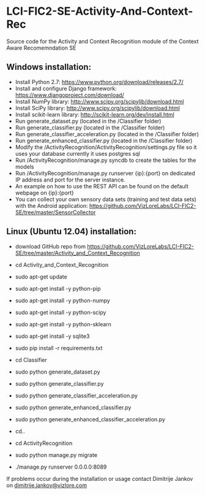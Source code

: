 # LCI-FIC2-SE-Activity-And-Context-Rec
Source code for the Activity and Context Recognition module of the Context Aware Recomemndation SE

## Windows installation:

- Install Python 2.7: https://www.python.org/download/releases/2.7/
- Install and configure Django framework: https://www.djangoproject.com/download/
- Install NumPy library: http://www.scipy.org/scipylib/download.html
- Install SciPy library: http://www.scipy.org/scipylib/download.html
- Install scikit-learn library: http://scikit-learn.org/dev/install.html
- Run generate_dataset.py (located in the /Classifier folder)
- Run generate_classifier.py (located in the /Classifier folder)
- Run generate_classifier_acceleration.py (located in the /Classifier folder)
- Run generate_enhanced_classifier.py (located in the /Classifier folder)
- Modify the /ActivityRecognition/ActivityRecognition/settings.py file so it uses your database currently it uses postgres sql
- Run /ActivityRecognition/manage.py syncdb to create the tables for the models
- Run /ActivityRecognition/manage.py runserver {ip}:{port} on dedicated IP address and port for the server instance.
- An example on how to use the REST API can be found on the default webpage on {ip}:{port}
- You can collect your own sensory data sets (training and test data sets) with the Android application: https://github.com/VizLoreLabs/LCI-FIC2-SE/tree/master/SensorCollector

## Linux (Ubuntu 12.04) installation:

- download GitHub repo from https://github.com/VizLoreLabs/LCI-FIC2-SE/tree/master/Activity_and_Context_Recognition 

- cd Activity_and_Context_Recognition
- sudo apt-get update
- sudo apt-get install -y python-pip
- sudo apt-get install -y python-numpy
- sudo apt-get install -y python-scipy
- sudo apt-get install -y python-sklearn
- sudo apt-get install -y sqlite3
- sudo pip install -r requirements.txt
- cd Classifier
- sudo python generate_dataset.py
- sudo python generate_classifier.py
- sudo python generate_classifier_acceleration.py
- sudo python generate_enhanced_classifier.py
- sudo python generate_enhanced_classifier_acceleration.py
- cd..
- cd ActivityRecognition
- sudo python manage.py migrate
- ./manage.py runserver 0.0.0.0:8089

If problems occur during the installation or usage contact Dimitrije Jankov on dimitrije.jankov@vizlore.com

